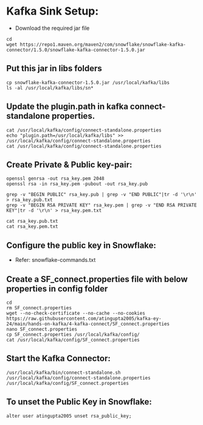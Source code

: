 # Kafka Sink Setup:
- Download the required jar file

```
cd 
wget https://repo1.maven.org/maven2/com/snowflake/snowflake-kafka-connector/1.5.0/snowflake-kafka-connector-1.5.0.jar
```


## Put this jar in libs folders
```
cp snowflake-kafka-connector-1.5.0.jar /usr/local/kafka/libs
ls -al /usr/local/kafka/libs/sn*
```

## Update the plugin.path in kafka connect-standalone properties.
```
cat /usr/local/kafka/config/connect-standalone.properties
echo "plugin.path=/usr/local/kafka/libs" >> /usr/local/kafka/config/connect-standalone.properties
cat /usr/local/kafka/config/connect-standalone.properties
```

## Create Private & Public key-pair:
```
openssl genrsa -out rsa_key.pem 2048
openssl rsa -in rsa_key.pem -pubout -out rsa_key.pub
```

```
grep -v "BEGIN PUBLIC" rsa_key.pub | grep -v "END PUBLIC"|tr -d '\r\n' > rsa_key.pub.txt
grep -v "BEGIN RSA PRIVATE KEY" rsa_key.pem | grep -v "END RSA PRIVATE KEY"|tr -d '\r\n' > rsa_key.pem.txt
```

```
cat rsa_key.pub.txt
cat rsa_key.pem.txt
```

## Configure the public key in Snowflake:
- Refer: snowflake-commands.txt


## Create a SF_connect.properties file with below properties in config folder
```
cd
rm SF_connect.properties
wget --no-check-certificate --no-cache --no-cookies https://raw.githubusercontent.com/atingupta2005/kafka-ey-24/main/hands-on-kafka/4-kafka-connect/SF_connect.properties
nano SF_connect.properties
cp SF_connect.properties /usr/local/kafka/config/
cat /usr/local/kafka/config/SF_connect.properties
```

## Start the Kafka Connector:
```
/usr/local/kafka/bin/connect-standalone.sh /usr/local/kafka/config/connect-standalone.properties /usr/local/kafka/config/SF_connect.properties
```

## To unset the Public Key in Snowflake:
```
alter user atingupta2005 unset rsa_public_key;
```

